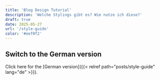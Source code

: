 ```yaml
---
title: 'Blog Design Tutorial'
description: 'Welche Stylings gibt es? Wie nutze ich diese?'
draft: true
date: 2025-05-27
url: '/style-guide'
color: '#eef0f2'
---
```


## Switch to the German version

Click here for the [German version]({{< relref path="posts/style-guide" lang="de" >}}).
